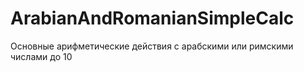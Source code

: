 # ArabianAndRomanianSimpleCalc

Основные арифметические действия с арабскими или римскими числами до 10